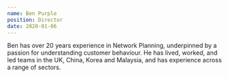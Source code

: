 ```yaml
---
name: Ben Purple
position: Director
date: 2020-01-06
---
```


Ben has over 20 years experience in Network Planning, underpinned by a passion for understanding customer behaviour. He has lived, worked, and led teams in the UK, China, Korea and Malaysia, and has experience across a range of sectors.
